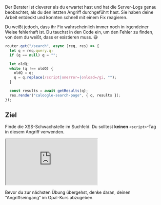 Der Berater ist cleverer als du erwartet hast und hat die Server-Logs genau beobachtet, als du den letzten Angriff durchgeführt hast. Sie haben deine Arbeit entdeckt und konnten schnell mit einem Fix reagieren.

Du weißt jedoch, dass ihr Fix wahrscheinlich immer noch in irgendeiner Weise fehlerhaft ist. Du tauchst in den Code ein, um den Fehler zu finden, von dem du weißt, dass er existieren muss. 😆

```js
router.get("/search", async (req, res) => {
  let q = req.query.q;
  if (q == null) q = "";

  let oldQ;
  while (q !== oldQ) {
    oldQ = q;
    q = q.replace(/script|onerror=|onload=/gi, "");
  }

  const results = await getResults(q);
  res.render("caloogle-search-page", { q, results });
});
```

## Ziel

Finde die XSS-Schwachstelle im Suchfeld. Du solltest **keinen** `<script>`-Tag in diesem Angriff verwenden.

<iframe src='http://hackme.ifflaender-family.de:4070'></iframe>

Bevor du zur nächsten Übung übergehst, denke daran, deinen "Angriffseingang" im Opal-Kurs abzugeben.
